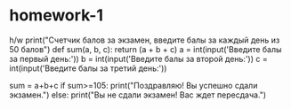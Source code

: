# homework-1
h/w
print("Счетчик балов за экзамен, введите балы за каждый день из 50 балов")
def sum(a, b, c):
    return (a + b + c)
a = int(input('Введите балы за первый день:'))
b = int(input('Введите балы за второй день:'))
c = int(input('Введите балы за третий день:'))

sum = a+b+c 
if sum>=105:
    print("Поздравляю! Вы успешно сдали экзамен.")
else:
    print("Вы не сдали экзамен! Вас ждет пересдача.")

